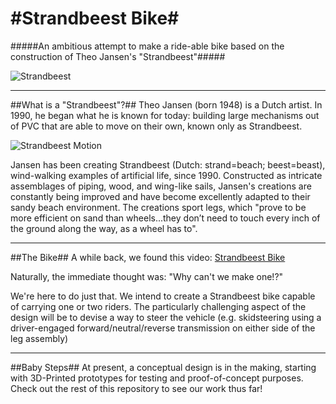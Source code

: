 #Strandbeest Bike#
===========

#####An ambitious attempt to make a ride-able bike based on the construction of Theo Jansen's "Strandbeest"#####

![Strandbeest](http://www.3ders.org/images/strandbeest-bamboo-1.jpg)

-----------

##What is a "Strandbeest"?##
Theo Jansen (born 1948) is a Dutch artist. In 1990, he began what he is known for today: building large mechanisms out of PVC that are able to move on their own, known only as Strandbeest.

![Strandbeest Motion](http://i.giftrunk.com/4d8db4.gif)

Jansen has been creating Strandbeest (Dutch: strand=beach; beest=beast), wind-walking examples of artificial life, since 1990. Constructed as intricate assemblages of piping, wood, and wing-like sails, Jansen's creations are constantly being improved and have become excellently adapted to their sandy beach environment. The creations sport legs, which "prove to be more efficient on sand than wheels...they don’t need to touch every inch of the ground along the way, as a wheel has to".

-----------

##The Bike##
A while back, we found this video: [Strandbeest Bike](http://www.youtube.com/watch?v=CzzAgVOsTKQ)

Naturally, the immediate thought was: "Why can't we make one!?"

We're here to do just that. We intend to create a Strandbeest bike capable of carrying one or two riders. The particularly challenging aspect of the design will be to devise a way to steer the vehicle (e.g. skidsteering using a driver-engaged forward/neutral/reverse transmission on either side of the leg assembly)

-----------

##Baby Steps##
At present, a conceptual design is in the making, starting with 3D-Printed prototypes for testing and proof-of-concept purposes. Check out the rest of this repository to see our work thus far!



